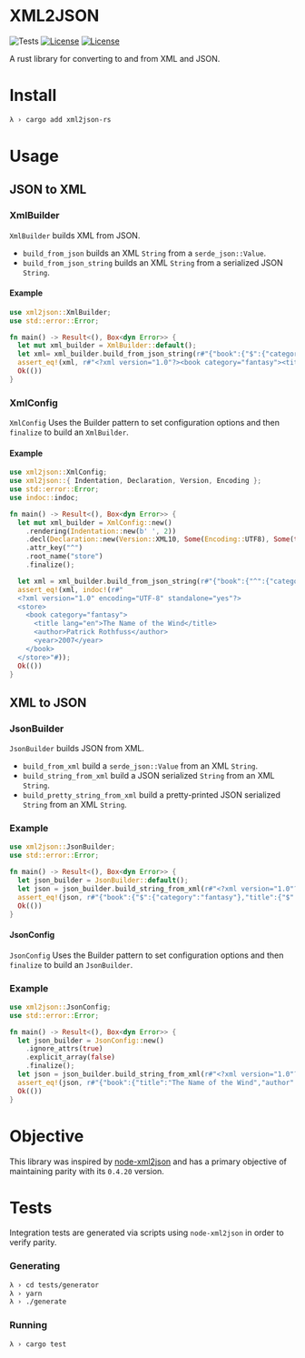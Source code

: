 # XML2JSON

![Tests](https://github.com/novcn/xml2json-rs/actions/workflows/test.yml/badge.svg)
[![License](https://img.shields.io/badge/license-MIT-blue.svg)](https://opensource.org/licenses/MIT)
[![License](https://img.shields.io/badge/License-Apache%202.0-blue.svg)](https://opensource.org/licenses/Apache-2.0)

A rust library for converting to and from XML and JSON.

# Install

``` bash
λ › cargo add xml2json-rs
```

# Usage

## JSON to XML

### XmlBuilder
`XmlBuilder` builds XML from JSON. 
- `build_from_json` builds an XML `String` from a `serde_json::Value`.
- `build_from_json_string` builds an XML `String` from a serialized JSON `String`.

#### Example
```rust
use xml2json::XmlBuilder;
use std::error::Error;

fn main() -> Result<(), Box<dyn Error>> {
  let mut xml_builder = XmlBuilder::default();
  let xml= xml_builder.build_from_json_string(r#"{"book":{"$":{"category":"fantasy"},"title":{"_":"The Name of the Wind","$":{"lang":"en"}},"author":"Patrick Rothfuss","year":"2007"}}"#)?;
  assert_eq!(xml, r#"<?xml version="1.0"?><book category="fantasy"><title lang="en">The Name of the Wind</title><author>Patrick Rothfuss</author><year>2007</year></book>"#);
  Ok(())
}
```

### XmlConfig
`XmlConfig` Uses the Builder pattern to set configuration options and then `finalize` to
build an `XmlBuilder`.

#### Example

```rust
use xml2json::XmlConfig;
use xml2json::{ Indentation, Declaration, Version, Encoding };
use std::error::Error;
use indoc::indoc;

fn main() -> Result<(), Box<dyn Error>> {
  let mut xml_builder = XmlConfig::new()
    .rendering(Indentation::new(b' ', 2))
    .decl(Declaration::new(Version::XML10, Some(Encoding::UTF8), Some(true)))
    .attr_key("^")
    .root_name("store")
    .finalize();

  let xml = xml_builder.build_from_json_string(r#"{"book":{"^":{"category":"fantasy"},"title":{"_":"The Name of the Wind","^":{"lang":"en"}},"author":"Patrick Rothfuss","year":"2007"}}"#)?;
  assert_eq!(xml, indoc!(r#"
  <?xml version="1.0" encoding="UTF-8" standalone="yes"?>
  <store>
    <book category="fantasy">
      <title lang="en">The Name of the Wind</title>
      <author>Patrick Rothfuss</author>
      <year>2007</year>
    </book>
  </store>"#));
  Ok(())
}

```
## XML to JSON

### JsonBuilder
`JsonBuilder` builds JSON from XML. 
- `build_from_xml` build a `serde_json::Value` from an XML `String`.
- `build_string_from_xml` build a JSON serialized `String` from an XML `String`.
- `build_pretty_string_from_xml` build a pretty-printed JSON serialized `String` from an XML `String`.

### Example

```rust
use xml2json::JsonBuilder;
use std::error::Error;

fn main() -> Result<(), Box<dyn Error>> {
  let json_builder = JsonBuilder::default();
  let json = json_builder.build_string_from_xml(r#"<?xml version="1.0"?><book category="fantasy"><title lang="en">The Name of the Wind</title><author>Patrick Rothfuss</author><year>2007</year></book>"#)?;
  assert_eq!(json, r#"{"book":{"$":{"category":"fantasy"},"title":{"$":{"lang":"en"},"_":"The Name of the Wind"},"author":"Patrick Rothfuss","year":"2007"}}"#);
  Ok(())
}
```

#### JsonConfig
`JsonConfig` Uses the Builder pattern to set configuration options and then `finalize` to build an `JsonBuilder`.

### Example

```rust
use xml2json::JsonConfig;
use std::error::Error;

fn main() -> Result<(), Box<dyn Error>> {
  let json_builder = JsonConfig::new()
    .ignore_attrs(true)
    .explicit_array(false)
    .finalize();
  let json = json_builder.build_string_from_xml(r#"<?xml version="1.0"?><book category="fantasy"><title lang="en">The Name of the Wind</title><author>Patrick Rothfuss</author><year>2007</year></book>"#)?;
  assert_eq!(json, r#"{"book":{"title":"The Name of the Wind","author":"Patrick Rothfuss","year":"2007"}}"#);
  Ok(())
}
```

# Objective

This library was inspired by [node-xml2json](https://github.com/buglabs/node-xml2json) and has a primary objective of maintaining parity with its `0.4.20` version. 

# Tests

Integration tests are generated via scripts using `node-xml2json` in order to verify parity.

### Generating

``` bash
λ › cd tests/generator
λ › yarn
λ › ./generate
```

### Running

``` bash
λ › cargo test
```
